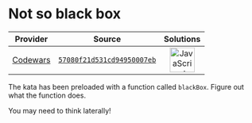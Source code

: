[_metadata_:generated]: - "true"

# Not so black box

<!-- INFO TABLE BEGIN -->

| Provider                                        | Source                                                                               | Solutions                                                                                                                                                    |
| :---------------------------------------------: | :----------------------------------------------------------------------------------: | :----------------------------------------------------------------------------------------------------------------------------------------------------------: |
| [Codewars](../../../docs/providers/Codewars.md) | [`57080f21d531cd94950007eb`](https://www.codewars.com/kata/57080f21d531cd94950007eb) | [<img src="https://res.cloudinary.com/rascaltwo/image/upload/v1631924076/javascript_ehszr7.svg" alt="JavaScript" title="JavaScript" width="50" />](solve.js) |

<!-- INFO TABLE END -->

The kata has been preloaded with a function called
`blackBox`. Figure out what the function does.

You may need to think laterally!
